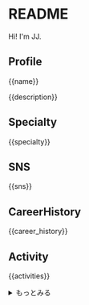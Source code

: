 # README

Hi! I'm JJ.

## Profile

{{name}}

{{description}}

## Specialty

{{specialty}}

## SNS

{{sns}}

## CareerHistory

{{career_history}}

## Activity
{{activities}}

<details>
<summary>もっとみる</summary>
{{more_activities}}
</details>
